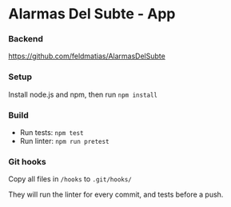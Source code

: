 # Alarmas Del Subte - App

### Backend
https://github.com/feldmatias/AlarmasDelSubte

### Setup
Install node.js and npm, then run `npm install`

### Build
- Run tests: `npm test`
- Run linter: `npm run pretest`

### Git hooks
Copy all files in `/hooks` to `.git/hooks/`

They will run the linter for every commit, and tests before a push.
